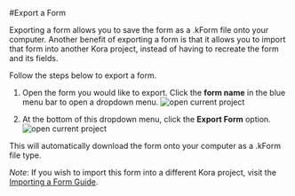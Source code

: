 #Export a Form

Exporting a form allows you to save the form as a .kForm file onto your computer. Another benefit of exporting a form is that it allows you to import that form into another Kora project, instead of having to recreate the form and its fields. 

Follow the steps below to export a form. 

1. Open the form you would like to export. Click the **form name** in the blue menu bar to open a dropdown menu. ![open current project](/forms-img/creating_a_form_2_annotated.png "Step 1")

2. At the bottom of this dropdown menu, click the **Export Form** option. ![open current project](/forms-img/creating_a_form_2_annotated.png "Step 2")

This will automatically download the form onto your computer as a .kForm file type. 

*Note*: If you wish to import this form into a different Kora project, visit the [Importing a Form Guide](/forms/importing_a_form.md).


